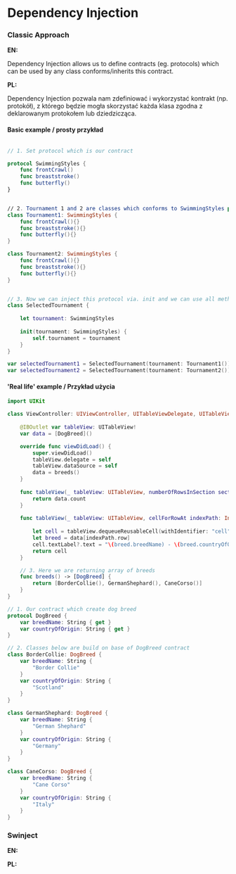 # Dependency Injection

### Classic Approach

**EN:**

Dependency Injection allows us to define contracts (eg. protocols) which can be used by any class conforms/inherits this contract. 

**PL:**

Dependency Injection pozwala nam zdefiniować i wykorzystać kontrakt (np. protokół), z którego będzie mogła skorzystać każda klasa zgodna z deklarowanym protokołem lub dziedzicząca.


#### Basic example / prosty przykład

```swift 

// 1. Set protocol which is our contract 

protocol SwimmingStyles {
    func frontCrawl()
    func breaststroke()
    func butterfly()
}


// 2. Tournament 1 and 2 are classes which conforms to SwimmingStyles protocol. 
class Tournament1: SwimmingStyles {
    func frontCrawl(){}
    func breaststroke(){}
    func butterfly(){}
}

class Tournament2: SwimmingStyles {
    func frontCrawl(){}
    func breaststroke(){}
    func butterfly(){}
}


// 3. Now we can inject this protocol via. init and we can use all methods and values from protocol in each single case we create on its base
class SelectedTournament {
    
    let tournament: SwimmingStyles
    
    init(tournament: SwimmingStyles) {
        self.tournament = tournament
    }
}

var selectedTournament1 = SelectedTournament(tournament: Tournament1())
var selectedTournament2 = SelectedTournament(tournament: Tournament2())

``` 

#### 'Real life' example / Przykład użycia

```swift
import UIKit

class ViewController: UIViewController, UITableViewDelegate, UITableViewDataSource {
    
    @IBOutlet var tableView: UITableView!
    var data = [DogBreed]()

    override func viewDidLoad() {
        super.viewDidLoad()
        tableView.delegate = self
        tableView.dataSource = self
        data = breeds()
    }
    
    func tableView(_ tableView: UITableView, numberOfRowsInSection section: Int) -> Int {
        return data.count
    }
    
    func tableView(_ tableView: UITableView, cellForRowAt indexPath: IndexPath) -> UITableViewCell {
        
        let cell = tableView.dequeueReusableCell(withIdentifier: "cell", for: indexPath)
        let breed = data[indexPath.row]
        cell.textLabel?.text = "\(breed.breedName) - \(breed.countryOfOrigin)"
        return cell
    }

    // 3. Here we are returning array of breeds
    func breeds() -> [DogBreed] {
        return [BorderCollie(), GermanShephard(), CaneCorso()]
    }
}

// 1. Our contract which create dog breed
protocol DogBreed {
    var breedName: String { get }
    var countryOfOrigin: String { get }
}

// 2. Classes below are build on base of DogBreed contract 
class BorderCollie: DogBreed {
    var breedName: String {
        "Border Collie"
    }
    var countryOfOrigin: String {
        "Scotland"
    }
}

class GermanShephard: DogBreed {
    var breedName: String {
        "German Shephard"
    }
    var countryOfOrigin: String {
        "Germany"
    }
}

class CaneCorso: DogBreed {
    var breedName: String {
        "Cane Corso"
    }
    var countryOfOrigin: String {
        "Italy"
    }
}

```

### Swinject 

**EN:**

**PL:**
